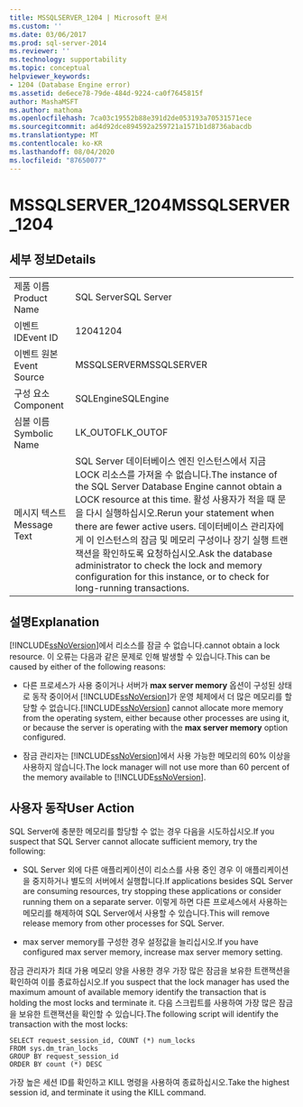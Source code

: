 ```yaml
---
title: MSSQLSERVER_1204 | Microsoft 문서
ms.custom: ''
ms.date: 03/06/2017
ms.prod: sql-server-2014
ms.reviewer: ''
ms.technology: supportability
ms.topic: conceptual
helpviewer_keywords:
- 1204 (Database Engine error)
ms.assetid: de6ece78-79de-484d-9224-ca0f7645815f
author: MashaMSFT
ms.author: mathoma
ms.openlocfilehash: 7ca03c19552b88e391d2de053193a70531571ece
ms.sourcegitcommit: ad4d92dce894592a259721a1571b1d8736abacdb
ms.translationtype: MT
ms.contentlocale: ko-KR
ms.lasthandoff: 08/04/2020
ms.locfileid: "87650077"
---
```

# <a name="mssqlserver_1204"></a><span data-ttu-id="1ebb4-102">MSSQLSERVER_1204</span><span class="sxs-lookup"><span data-stu-id="1ebb4-102">MSSQLSERVER_1204</span></span>
    
## <a name="details"></a><span data-ttu-id="1ebb4-103">세부 정보</span><span class="sxs-lookup"><span data-stu-id="1ebb4-103">Details</span></span>  
  
|||  
|-|-|  
|<span data-ttu-id="1ebb4-104">제품 이름</span><span class="sxs-lookup"><span data-stu-id="1ebb4-104">Product Name</span></span>|<span data-ttu-id="1ebb4-105">SQL Server</span><span class="sxs-lookup"><span data-stu-id="1ebb4-105">SQL Server</span></span>|  
|<span data-ttu-id="1ebb4-106">이벤트 ID</span><span class="sxs-lookup"><span data-stu-id="1ebb4-106">Event ID</span></span>|<span data-ttu-id="1ebb4-107">1204</span><span class="sxs-lookup"><span data-stu-id="1ebb4-107">1204</span></span>|  
|<span data-ttu-id="1ebb4-108">이벤트 원본</span><span class="sxs-lookup"><span data-stu-id="1ebb4-108">Event Source</span></span>|<span data-ttu-id="1ebb4-109">MSSQLSERVER</span><span class="sxs-lookup"><span data-stu-id="1ebb4-109">MSSQLSERVER</span></span>|  
|<span data-ttu-id="1ebb4-110">구성 요소</span><span class="sxs-lookup"><span data-stu-id="1ebb4-110">Component</span></span>|<span data-ttu-id="1ebb4-111">SQLEngine</span><span class="sxs-lookup"><span data-stu-id="1ebb4-111">SQLEngine</span></span>|  
|<span data-ttu-id="1ebb4-112">심볼 이름</span><span class="sxs-lookup"><span data-stu-id="1ebb4-112">Symbolic Name</span></span>|<span data-ttu-id="1ebb4-113">LK_OUTOF</span><span class="sxs-lookup"><span data-stu-id="1ebb4-113">LK_OUTOF</span></span>|  
|<span data-ttu-id="1ebb4-114">메시지 텍스트</span><span class="sxs-lookup"><span data-stu-id="1ebb4-114">Message Text</span></span>|<span data-ttu-id="1ebb4-115">SQL Server 데이터베이스 엔진 인스턴스에서 지금 LOCK 리소스를 가져올 수 없습니다.</span><span class="sxs-lookup"><span data-stu-id="1ebb4-115">The instance of the SQL Server Database Engine cannot obtain a LOCK resource at this time.</span></span> <span data-ttu-id="1ebb4-116">활성 사용자가 적을 때 문을 다시 실행하십시오.</span><span class="sxs-lookup"><span data-stu-id="1ebb4-116">Rerun your statement when there are fewer active users.</span></span> <span data-ttu-id="1ebb4-117">데이터베이스 관리자에게 이 인스턴스의 잠금 및 메모리 구성이나 장기 실행 트랜잭션을 확인하도록 요청하십시오.</span><span class="sxs-lookup"><span data-stu-id="1ebb4-117">Ask the database administrator to check the lock and memory configuration for this instance, or to check for long-running transactions.</span></span>|  
  
## <a name="explanation"></a><span data-ttu-id="1ebb4-118">설명</span><span class="sxs-lookup"><span data-stu-id="1ebb4-118">Explanation</span></span>  
 [!INCLUDE[ssNoVersion](../../includes/ssnoversion-md.md)]<span data-ttu-id="1ebb4-119">에서 리소스를 잠글 수 없습니다.</span><span class="sxs-lookup"><span data-stu-id="1ebb4-119">cannot obtain a lock resource.</span></span> <span data-ttu-id="1ebb4-120">이 오류는 다음과 같은 문제로 인해 발생할 수 있습니다.</span><span class="sxs-lookup"><span data-stu-id="1ebb4-120">This can be caused by either of the following reasons:</span></span>  
  
-   <span data-ttu-id="1ebb4-121">다른 프로세스가 사용 중이거나 서버가 **max server memory** 옵션이 구성된 상태로 동작 중이어서 [!INCLUDE[ssNoVersion](../../includes/ssnoversion-md.md)]가 운영 체제에서 더 많은 메모리를 할당할 수 없습니다.</span><span class="sxs-lookup"><span data-stu-id="1ebb4-121">[!INCLUDE[ssNoVersion](../../includes/ssnoversion-md.md)] cannot allocate more memory from the operating system, either because other processes are using it, or because the server is operating with the **max server memory** option configured.</span></span>  
  
-   <span data-ttu-id="1ebb4-122">잠금 관리자는 [!INCLUDE[ssNoVersion](../../includes/ssnoversion-md.md)]에서 사용 가능한 메모리의 60% 이상을 사용하지 않습니다.</span><span class="sxs-lookup"><span data-stu-id="1ebb4-122">The lock manager will not use more than 60 percent of the memory available to [!INCLUDE[ssNoVersion](../../includes/ssnoversion-md.md)].</span></span>  
  
## <a name="user-action"></a><span data-ttu-id="1ebb4-123">사용자 동작</span><span class="sxs-lookup"><span data-stu-id="1ebb4-123">User Action</span></span>  
 <span data-ttu-id="1ebb4-124">SQL Server에 충분한 메모리를 할당할 수 없는 경우 다음을 시도하십시오.</span><span class="sxs-lookup"><span data-stu-id="1ebb4-124">If you suspect that SQL Server cannot allocate sufficient memory, try the following:</span></span>  
  
-   <span data-ttu-id="1ebb4-125">SQL Server 외에 다른 애플리케이션이 리소스를 사용 중인 경우 이 애플리케이션을 중지하거나 별도의 서버에서 실행합니다.</span><span class="sxs-lookup"><span data-stu-id="1ebb4-125">If applications besides SQL Server are consuming resources, try stopping these applications or consider running them on a separate server.</span></span> <span data-ttu-id="1ebb4-126">이렇게 하면 다른 프로세스에서 사용하는 메모리를 해제하여 SQL Server에서 사용할 수 있습니다.</span><span class="sxs-lookup"><span data-stu-id="1ebb4-126">This will remove release memory from other processes for SQL Server.</span></span>  
  
-   <span data-ttu-id="1ebb4-127">max server memory를 구성한 경우 설정값을 늘리십시오.</span><span class="sxs-lookup"><span data-stu-id="1ebb4-127">If you have configured max server memory, increase max server memory setting.</span></span>  
  
 <span data-ttu-id="1ebb4-128">잠금 관리자가 최대 가용 메모리 양을 사용한 경우 가장 많은 잠금을 보유한 트랜잭션을 확인하여 이를 종료하십시오.</span><span class="sxs-lookup"><span data-stu-id="1ebb4-128">If you suspect that the lock manager has used the maximum amount of available memory identify the transaction that is holding the most locks and terminate it.</span></span> <span data-ttu-id="1ebb4-129">다음 스크립트를 사용하여 가장 많은 잠금을 보유한 트랜잭션을 확인할 수 있습니다.</span><span class="sxs-lookup"><span data-stu-id="1ebb4-129">The following script will identify the transaction with the most locks:</span></span>  
  
```  
SELECT request_session_id, COUNT (*) num_locks  
FROM sys.dm_tran_locks  
GROUP BY request_session_id   
ORDER BY count (*) DESC  
```  
  
 <span data-ttu-id="1ebb4-130">가장 높은 세션 ID를 확인하고 KILL 명령을 사용하여 종료하십시오.</span><span class="sxs-lookup"><span data-stu-id="1ebb4-130">Take the highest session id, and terminate it using the KILL command.</span></span>  
  
  
